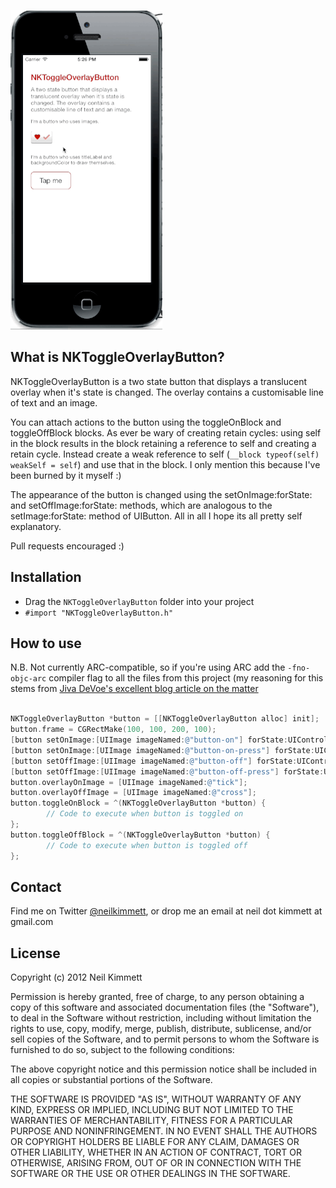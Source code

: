 ![Animation of button being toggled on/off](https://github.com/neilkimmett/NKToggleOverlayButton/raw/master/animation.gif "Excuse the poor quality gif")

## What is NKToggleOverlayButton?

NKToggleOverlayButton is a two state button that displays a translucent overlay when it's state is changed. The overlay contains a customisable line of text and an image.

You can attach actions to the button using the toggleOnBlock and toggleOffBlock blocks. As ever be wary of creating retain cycles: using self in
the block results in the block retaining a reference to self and creating a retain cycle. Instead create a weak reference to self (`__block typeof(self) weakSelf = self`) and use that in the block. I only mention this because I've been burned by it myself :)

The appearance of the button is changed using the 
setOnImage:forState: and setOffImage:forState: methods, which are analogous to 
the setImage:forState: method of UIButton. All in all I hope its all pretty
self explanatory.

Pull requests encouraged :)


## Installation

* Drag the `NKToggleOverlayButton` folder into your project
* `#import "NKToggleOverlayButton.h"`

## How to use

N.B. Not currently ARC-compatible, so if you're using ARC add the `-fno-objc-arc` compiler flag to all the files from this project
(my reasoning for this stems from [Jiva DeVoe's excellent blog article on the matter](http://blog.random-ideas.net/?p=169)

``` objective-c

NKToggleOverlayButton *button = [[NKToggleOverlayButton alloc] init];
button.frame = CGRectMake(100, 100, 200, 100);
[button setOnImage:[UIImage imageNamed:@"button-on"] forState:UIControlStateNormal];
[button setOnImage:[UIImage imageNamed:@"button-on-press"] forState:UIControlStateHighlighted];
[button setOffImage:[UIImage imageNamed:@"button-off"] forState:UIControlStateNormal];
[button setOffImage:[UIImage imageNamed:@"button-off-press"] forState:UIControlStateHighlighted];
button.overlayOnImage = [UIImage imageNamed:@"tick"];
button.overlayOffImage = [UIImage imageNamed:@"cross"];
button.toggleOnBlock = ^(NKToggleOverlayButton *button) {
        // Code to execute when button is toggled on
};
button.toggleOffBlock = ^(NKToggleOverlayButton *button) {
        // Code to execute when button is toggled off
};
```

## Contact

Find me on Twitter [@neilkimmett](http://www.twitter.com/neilkimmett), or drop me an email at neil dot kimmett at gmail.com

## License

Copyright (c) 2012 Neil Kimmett

Permission is hereby granted, free of charge, to any person obtaining a copy of this software and associated documentation files (the "Software"), to deal in the Software without restriction, including without limitation the rights to use, copy, modify, merge, publish, distribute, sublicense, and/or sell copies of the Software, and to permit persons to whom the Software is furnished to do so, subject to the following conditions:

The above copyright notice and this permission notice shall be included in all copies or substantial portions of the Software.

THE SOFTWARE IS PROVIDED "AS IS", WITHOUT WARRANTY OF ANY KIND, EXPRESS OR IMPLIED, INCLUDING BUT NOT LIMITED TO THE WARRANTIES OF MERCHANTABILITY, FITNESS FOR A PARTICULAR PURPOSE AND NONINFRINGEMENT. IN NO EVENT SHALL THE AUTHORS OR COPYRIGHT HOLDERS BE LIABLE FOR ANY CLAIM, DAMAGES OR OTHER LIABILITY, WHETHER IN AN ACTION OF CONTRACT, TORT OR OTHERWISE, ARISING FROM, OUT OF OR IN CONNECTION WITH THE SOFTWARE OR THE USE OR OTHER DEALINGS IN THE SOFTWARE.